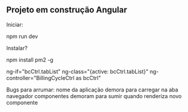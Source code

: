 ## Projeto em construção Angular

Iniciar:

npm run dev

Instalar?

npm install pm2 -g

ng-if="bcCtrl.tabList" ng-class="{active: bcCtrl.tabList}"
ng-controller="BillingCycleCtrl as bcCtrl"

Bugs para arrumar:
nome da aplicação demora para carregar na aba navegador
componentes demoram para sumir quando renderiza novo componente